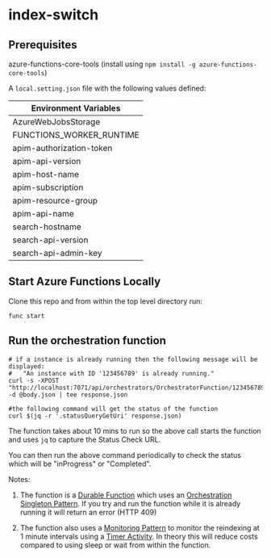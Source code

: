 # index-switch

## Prerequisites

azure-functions-core-tools (install using `npm install -g azure-functions-core-tools`)

A `local.setting.json` file with the following values defined:

|Environment Variables|
|---------------------|
|AzureWebJobsStorage|
|FUNCTIONS_WORKER_RUNTIME|
|apim-authorization-token|
|apim-api-version|
|apim-host-name|
|apim-subscription|
|apim-resource-group|
|apim-api-name|
|search-hostname|
|search-api-version|
|search-api-admin-key|

## Start Azure Functions Locally

Clone this repo and from within the top level directory run:
```
func start
```
## Run the orchestration function
```
# if a instance is already running then the following message will be displayed:
#   "An instance with ID '123456789' is already running."
curl -s -XPOST "http://localhost:7071/api/orchestrators/OrchestratorFunction/123456789" -d @body.json | tee response.json
```

```
#the following command will get the status of the function
curl $(jq -r '.statusQueryGetUri' response.json)
```

The function takes about 10 mins to run so the above call starts the function and uses `jq` to capture the Status Check URL.

You can then run the above command periodically to check the status which will be "inProgress" or "Completed".

Notes:
1) The function is a [Durable Function](https://docs.microsoft.com/en-us/azure/azure-functions/durable/durable-functions-overview)
which uses an [Orchestration Singleton Pattern](https://docs.microsoft.com/en-us/azure/azure-functions/durable/durable-functions-singletons).
If you try and run the function while it is already running it will return an error (HTTP 409) 

2) The function also uses a [Monitoring Pattern](https://docs.microsoft.com/en-us/azure/azure-functions/durable/durable-functions-concepts#monitoring)
to monitor the reindexing at 1 minute intervals using a [Timer Activity](https://docs.microsoft.com/en-us/azure/azure-functions/durable/durable-functions-timers).
In theory this will reduce costs compared to using sleep or wait from within the function.
